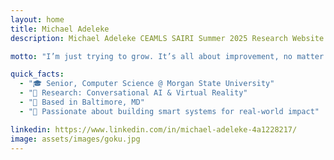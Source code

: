 ```yaml
---
layout: home
title: Michael Adeleke
description: Michael Adeleke CEAMLS SAIRI Summer 2025 Research Website

motto: "I’m just trying to grow. It’s all about improvement, no matter where you start from."

quick_facts:
  - "🎓 Senior, Computer Science @ Morgan State University"
  - "🔬 Research: Conversational AI & Virtual Reality"
  - "📍 Based in Baltimore, MD"
  - "🚀 Passionate about building smart systems for real-world impact"

linkedin: https://www.linkedin.com/in/michael-adeleke-4a1228217/
image: assets/images/goku.jpg
---
```

